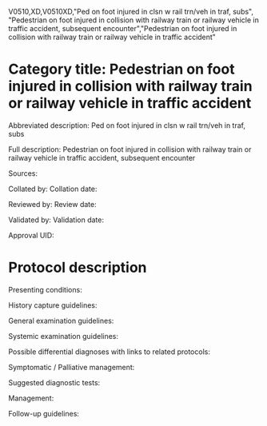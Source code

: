 V0510,XD,V0510XD,"Ped on foot injured in clsn w rail trn/veh in traf, subs", "Pedestrian on foot injured in collision with railway train or railway vehicle in traffic accident, subsequent encounter","Pedestrian on foot injured in collision with railway train or railway vehicle in traffic accident"
# Category title: Pedestrian on foot injured in collision with railway train or railway vehicle in traffic accident

Abbreviated description: Ped on foot injured in clsn w rail trn/veh in traf, subs

Full description: Pedestrian on foot injured in collision with railway train or railway vehicle in traffic accident, subsequent encounter

Sources:

Collated by:
Collation date:

Reviewed by:
Review date:

Validated by:
Validation date:

Approval UID:

# Protocol description

Presenting conditions:

History capture guidelines:

General examination guidelines:

Systemic examination guidelines:

Possible differential diagnoses with links to related protocols:

Symptomatic / Palliative management:

Suggested diagnostic tests:

Management:

Follow-up guidelines:
